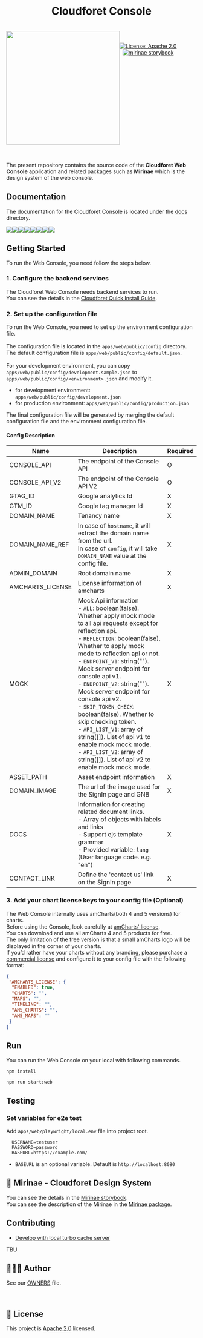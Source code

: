 
<h1 align="center">Cloudforet Console</h1>  
  
<br/>  
<div align="center" style="display:flex;">  
  <img width="300" src="https://user-images.githubusercontent.com/65589909/197983716-71a1bd21-4d6a-4217-b509-177afbadf5bc.png">  
  <p> <br>  
<a  href="https://www.apache.org/licenses/LICENSE-2.0"  target="_blank">  
<img  alt="License: Apache 2.0"  src="https://img.shields.io/badge/License-Apache 2.0-yellow.svg"  />  
</a> <br>
<a href="http://storybook.developer.spaceone.dev/"  target="_blank">  
    <img alt="mirinae storybook" src="https://img.shields.io/badge/Design System-Mirinae-blueviolet.svg?logo=storybook" />  
</a>
</p>  
  
</div>    
  

&nbsp;
  
The present repository contains the source code of the **Cloudforet Web Console** application and related packages such as **Mirinae** which is the design system of the web console.<br/> 

## Documentation

The documentation for the Cloudforet Console is located under the [docs](./docs) directory. <br/>


[![](https://sourcerer.io/fame/wesky93/spaceone-dev/console/images/0)](https://sourcerer.io/fame/wesky93/spaceone-dev/console/links/0)[![](https://sourcerer.io/fame/wesky93/spaceone-dev/console/images/1)](https://sourcerer.io/fame/wesky93/spaceone-dev/console/links/1)[![](https://sourcerer.io/fame/wesky93/spaceone-dev/console/images/2)](https://sourcerer.io/fame/wesky93/spaceone-dev/console/links/2)[![](https://sourcerer.io/fame/wesky93/spaceone-dev/console/images/3)](https://sourcerer.io/fame/wesky93/spaceone-dev/console/links/3)[![](https://sourcerer.io/fame/wesky93/spaceone-dev/console/images/4)](https://sourcerer.io/fame/wesky93/spaceone-dev/console/links/4)[![](https://sourcerer.io/fame/wesky93/spaceone-dev/console/images/5)](https://sourcerer.io/fame/wesky93/spaceone-dev/console/links/5)[![](https://sourcerer.io/fame/wesky93/spaceone-dev/console/images/6)](https://sourcerer.io/fame/wesky93/spaceone-dev/console/links/6)[![](https://sourcerer.io/fame/wesky93/spaceone-dev/console/images/7)](https://sourcerer.io/fame/wesky93/spaceone-dev/console/links/7)

## Getting Started

To run the Web Console, you need follow the steps below.

### 1. Configure the backend services

The Cloudforet Web Console needs backend services to run. <br/>
You can see the details in the [Cloudforet Quick Install Guide](https://cloudforet.io/docs/setup_operation/quick_install). <br/>

### 2. Set up the configuration file

To run the Web Console, you need to set up the environment configuration file. <br/>
<br/>
The configuration file is located in the `apps/web/public/config` directory. <br/>
The default configuration file is `apps/web/public/config/default.json`. <br/>
<br/>
For your development environment, you can copy `apps/web/public/config/development.sample.json` to `apps/web/public/config/<environment>.json` and modify it.
- for development environment: ```apps/web/public/config/development.json```
- for production environment: ```apps/web/public/config/production.json```

The final configuration file will be generated by merging the default configuration file and the environment configuration file. <br/>

#### Config Description

| Name              | Description                                                                                                                                                                                                                                                                                                                                                                                                                                                                                                                                                                                                                    | Required |
|-------------------|--------------------------------------------------------------------------------------------------------------------------------------------------------------------------------------------------------------------------------------------------------------------------------------------------------------------------------------------------------------------------------------------------------------------------------------------------------------------------------------------------------------------------------------------------------------------------------------------------------------------------------|----------|
| CONSOLE_API       | The endpoint of the Console API                                                                                                                                                                                                                                                                                                                                                                                                                                                                                                                                                                                                | O        |
| CONSOLE_API_V2    | The endpoint of the Console API V2                                                                                                                                                                                                                                                                                                                                                                                                                                                                                                                                                                                             | O        |
| GTAG_ID           | Google analytics Id                                                                                                                                                                                                                                                                                                                                                                                                                                                                                                                                                                                                            | X        |
| GTM_ID            | Google tag manager Id                                                                                                                                                                                                                                                                                                                                                                                                                                                                                                                                                                                                          | X        |
| DOMAIN_NAME       | Tenancy name                                                                                                                                                                                                                                                                                                                                                                                                                                                                                                                                                                                                                   | X        |
| DOMAIN_NAME_REF   | In case of `hostname`, it will extract the domain name from the url.</br>In case of `config`, it will take `DOMAIN_NAME` value at the config file.                                                                                                                                                                                                                                                                                                                                                                                                                                                                             | X        |
| ADMIN_DOMAIN      | Root domain name                                                                                                                                                                                                                                                                                                                                                                                                                                                                                                                                                                                                               | X        |
| AMCHARTS_LICENSE  | License information of amcharts                                                                                                                                                                                                                                                                                                                                                                                                                                                                                                                                                                                                | X        |
| MOCK              | Mock Api information</br> - `ALL`: boolean(false). Whether apply mock mode to all api requests except for reflection api.</br> - `REFLECTION`: boolean(false). Whether to apply mock mode to reflection api or not.<br/> - `ENDPOINT_V1`: string(""). Mock server endpoint for console api v1.<br/> - `ENDPOINT_V2`: string(""). Mock server endpoint for console api v2.<br/> - `SKIP_TOKEN_CHECK`: boolean(false). Whether to skip checking token. <br/> - `API_LIST_V1`: array of string([]). List of api v1 to enable mock mock mode. <br/> - `API_LIST_V2`: array of string([]). List of api v2 to enable mock mock mode. | X        |
| ASSET_PATH        | Asset endpoint information                                                                                                                                                                                                                                                                                                                                                                                                                                                                                                                                                                                                     | X        |
| DOMAIN_IMAGE      | The url of the image used for the SignIn page and GNB                                                                                                                                                                                                                                                                                                                                                                                                                                                                                                                                                                          | X        |
| DOCS              | Information for creating related document links. <br/> - Array of objects with labels and links <br/> - Support ejs template grammar <br/> - Provided variable: `lang` (User language code. e.g. "en")                                                                                                                                                                                                                                                                                                                                                                                                                         | X        |
| CONTACT_LINK      | Define the 'contact us' link on the SignIn page                                                                                                                                                                                                                                                                                                                                                                                                                                                                                                                                                                                | X        |


### 3. Add your chart license keys to your config file (Optional)

The Web Console internally uses amCharts(both 4 and 5 versions) for charts. <br/>
Before using the Console, look carefully at [amCharts' license](https://www.amcharts.com/online-store/licenses-explained/). <br/>
You can download and use all amCharts 4 and 5 products for free. <br/>
The only limitation of the free version is that a small amCharts logo will be displayed in the corner of your charts. <br/>
If you’d rather have your charts without any branding, please purchase a [commercial license](https://www.amcharts.com/online-store/) and configure it to your config file with the following format: <br/>

```json
{
 "AMCHARTS_LICENSE": {
  "ENABLED": true,
  "CHARTS": "",
  "MAPS": "",
  "TIMELINE": "",
  "AM5_CHARTS": "",
  "AM5_MAPS": ""
 }
}
```

## Run

You can run the Web Console on your local with following commands.

```shell
npm install

npm run start:web
```

## Testing

### Set variables for e2e test

Add `apps/web/playwright/local.env` file into project root.
```
  USERNAME=testuser
  PASSWORD=password
  BASEURL=https://example.com/ 
```
- `BASEURL` is an optional variable. Default is `http://localhost:8080`


## 🧩 Mirinae - Cloudforet Design System  

You can see the details in the [Mirinae storybook](http://storybook.developer.spaceone.dev/). <br/>
You can see the description of the Mirinae in the [Mirinae package](./packages/mirinae/README.md). <br/>

## Contributing

- [Develop with local turbo cache server](./dev/turbo-cache-server.md)

TBU

## 👨‍👩‍👧 Author  
  
See our [OWNERS](https://github.com/cloudforet-io/console/blob/master/AUTHORS) file.   
  
&nbsp;
  
## 📝 License

This project is [Apache 2.0](https://www.apache.org/licenses/LICENSE-2.0) licensed.

